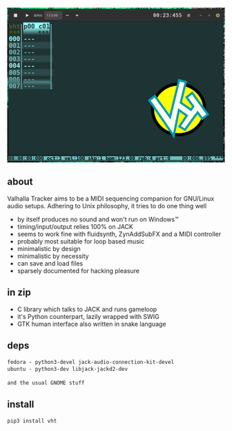 ![vht header](/data/vht_header.png)
## about
Valhalla Tracker aims to be a MIDI sequencing companion
for GNU/Linux audio setups. Adhering to Unix philosophy,
it tries to do one thing well

- by itself produces no sound and won't run on Windows™
- timing/input/output relies 100% on JACK
- seems to work fine with fluidsynth, ZynAddSubFX and a MIDI controller
- probably most suitable for loop based music
- minimalistic by design
- minimalistic by necessity
- can save and load files
- sparsely documented for hacking pleasure

## in zip
- C library which talks to JACK and runs gameloop
- it's Python counterpart, lazily wrapped with SWIG
- GTK human interface also written in snake language

## deps
```
fedora - python3-devel jack-audio-connection-kit-devel
ubuntu - python3-dev libjack-jackd2-dev

and the usual GNOME stuff
```

## install
```
pip3 install vht
```
